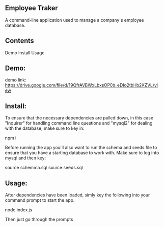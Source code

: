 ## Employee Traker

A command-line application used to manage a company's employee database.

## Contents

Demo
Install
Usage



## Demo:

demo link: https://drive.google.com/file/d/19QfrAVBWxLbxsOP0b_eDIo2tbHb2KZVL/view

## Install:

To ensure that the necessary dependencies are pulled down, in this case "Inquirer" for handling command line questions and "mysql2" for dealing with the database, make sure to key in:

npm i

Before running the app you'll also want to run the schema and seeds file to ensure that you have a starting database to work with. Make sure to log into mysql and then key:

source schemma.sql
source seeds.sql

## Usage:

After dependencies have been loaded, simly key the following into your command prompt to start the app.

node index.js

Then just go through the prompts


